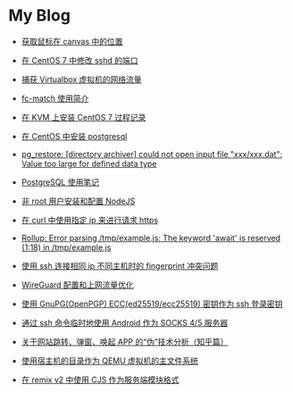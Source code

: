 My Blog
=======


* [获取鼠标在 canvas 中的位置](getting-mouse-position-in-canvas.md)

* [在 CentOS 7 中修改 sshd 的端口](change-sshd-port-in-centos7.md)

* [捕获 Virtualbox 虚拟机的网络流量](capture-network-traffic-from-virtualbox.md)

* [fc-match 使用简介](fc-match-intro.md)

* [在 KVM 上安装 CentOS 7 过程记录](migrate-vps.md)

* [在 CentOS 中安装 postgresql](centos-install-postgresql.md)

* [pg_restore: \[directory archiver\] could not open input file "xxx/xxx.dat": Value too large for defined data type](pg_restore-value-too-large-for-defined-data-type.md)

* [PostgreSQL 使用笔记](postgresql-usage.md)

* [非 root 用户安装和配置 NodeJS](non-root-user-install-and-config-nodejs.md)

* [在 curl 中使用指定 ip 来进行请求 https](curl-https-resolve-ip.md)

* [Rollup: Error parsing /tmp/example.js: The keyword 'await' is reserved (1:18) in /tmp/example.js](rollup-await-reserved-issue.md)

* [使用 ssh 连接相同 ip 不同主机时的 fingerprint 冲突问题](resolve-ssh-connect-same-ip-in-diff-host.md)

* [WireGuard 配置和上网流量优化](wireguard-usage.md)

* [使用 GnuPG(OpenPGP) ECC(ed25519/ecc25519) 密钥作为 ssh 登录密钥](use-gnupg-agent-as-ssh-agent.md)

* [通过 ssh 命令临时地使用 Android 作为 SOCKS 4/5 服务器](android-as-socks5-server-by-ssh-temporary.md)

* [关于网站跳转、弹窗、唤起 APP 的“伪”技术分析（知乎篇）](zhihu-ad-popup-analysis.md)

* [使用宿主机的目录作为 QEMU 虚拟机的主文件系统](use-host-directory-for-geust-rootfs.md)

* [在 remix v2 中使用 CJS 作为服务端模块格式](./changes-from-esm-to-cjs-in-remix-v2.md)
